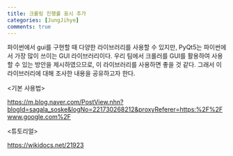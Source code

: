 ```yaml
---
title: 크롤링 진행률 표시 추가
categories: [JungJihye]
comments: true
---
```


파이썬에서 gui를 구현할 때 다양한 라이브러리를 사용할 수 있지만, PyQt5는 파이썬에서 가장 많이 쓰이는 GUI 라이브러리이다.
우리 팀에서 크롤러를 GUI를 활용하여 사용할 수 있는 방안을 제시하였으므로, 이 라이브러리를 사용하면 좋을 것 같다.
그래서 이 라이브러리에 대해 조사한 내용을 공유하고자 한다.

<기본 사용법>


https://m.blog.naver.com/PostView.nhn?blogId=sagala_soske&logNo=221730268212&proxyReferer=https:%2F%2Fwww.google.com%2F


<튜토리얼>


https://wikidocs.net/21923
